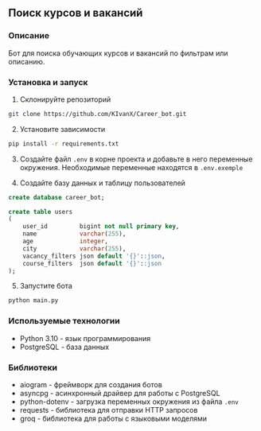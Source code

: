 ## Поиск курсов и вакансий

### Описание
Бот для поиска обучающих курсов и вакансий по фильтрам или описанию.

### Установка и запуск
1. Склонируйте репозиторий
```bash
git clone https://github.com/KIvanX/Career_bot.git
```
2. Установите зависимости
```bash
pip install -r requirements.txt
```
3. Создайте файл `.env` в корне проекта и добавьте в него 
переменные окружения. Необходимые переменные находятся в `.env.exemple`

4. Создайте базу данных и таблицу пользователей
```sql
create database career_bot;

create table users
(
    user_id         bigint not null primary key,
    name            varchar(255),
    age             integer,
    city            varchar(255),
    vacancy_filters json default '{}'::json,
    course_filters  json default '{}'::json
);
```

5. Запустите бота
```bash
python main.py
```

### Используемые технологии
- Python 3.10 - язык программирования
- PostgreSQL - база данных

### Библиотеки
- aiogram - фреймворк для создания ботов
- asyncpg - асинхронный драйвер для работы с PostgreSQL
- python-dotenv - загрузка переменных окружения из файла `.env`
- requests - библиотека для отправки HTTP запросов
- groq - библиотека для работы с языковыми моделями
